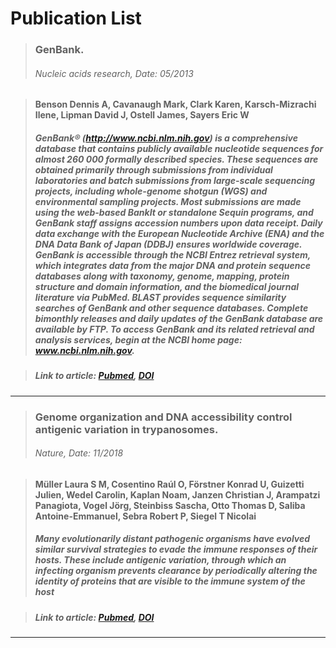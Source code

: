 # Publication List
> ### GenBank.
> ###### Nucleic acids research, Date: 05/2013

> #### Benson Dennis A, Cavanaugh Mark, Clark Karen, Karsch-Mizrachi Ilene, Lipman David J, Ostell James, Sayers Eric W
> ##### GenBank® (http://www.ncbi.nlm.nih.gov) is a comprehensive database that contains publicly available nucleotide sequences for almost 260 000 formally described species. These sequences are obtained primarily through submissions from individual laboratories and batch submissions from large-scale sequencing projects, including whole-genome shotgun (WGS) and environmental sampling projects. Most submissions are made using the web-based BankIt or standalone Sequin programs, and GenBank staff assigns accession numbers upon data receipt. Daily data exchange with the European Nucleotide Archive (ENA) and the DNA Data Bank of Japan (DDBJ) ensures worldwide coverage. GenBank is accessible through the NCBI Entrez retrieval system, which integrates data from the major DNA and protein sequence databases along with taxonomy, genome, mapping, protein structure and domain information, and the biomedical journal literature via PubMed. BLAST provides sequence similarity searches of GenBank and other sequence databases. Complete bimonthly releases and daily updates of the GenBank database are available by FTP. To access GenBank and its related retrieval and analysis services, begin at the NCBI home page: www.ncbi.nlm.nih.gov.

> ##### Link to article: [Pubmed](https://www.ncbi.nlm.nih.gov/pubmed/23193287), [DOI](http://doi.org/10.1093/NAR/GKS1195)

---
> ### Genome organization and DNA accessibility control antigenic variation in trypanosomes.
> ###### Nature, Date: 11/2018

> #### Müller Laura S M, Cosentino Raúl O, Förstner Konrad U, Guizetti Julien, Wedel Carolin, Kaplan Noam, Janzen Christian J, Arampatzi Panagiota, Vogel Jörg, Steinbiss Sascha, Otto Thomas D, Saliba Antoine-Emmanuel, Sebra Robert P, Siegel T Nicolai
> ##### Many evolutionarily distant pathogenic organisms have evolved similar survival strategies to evade the immune responses of their hosts. These include antigenic variation, through which an infecting organism prevents clearance by periodically altering the identity of proteins that are visible to the immune system of the host

> ##### Link to article: [Pubmed](https://www.ncbi.nlm.nih.gov/pubmed/30333624), [DOI](http://doi.org/10.1038/S41586-018-0619-8)

---
